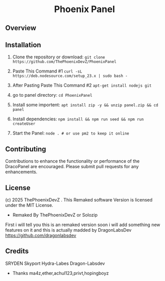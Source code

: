 
<h1 align="center">Phoenix Panel</h1>

## Overview

## Installation
1. Clone the repository or download:
`git clone https://github.com/ThePhoenixDevZ/PhoenixPanel`

2. Paste This Command #1
` curl -sL https://deb.nodesource.com/setup_23.x | sudo bash - `

3. After Pasting Paste This Command #2
`apt-get install nodejs git`

4. go to panel directory:
`cd PhoenixPanel`

5. Install some importent:
`apt install zip -y && unzip panel.zip && cd panel`

6. Install dependencies:
`npm install && npm run seed && npm run createUser`

7. Start the Panel:
`node . # or use pm2 to keep it online`

## Contributing
Contributions to enhance the functionality or performance of the DracoPanel are encouraged. Please submit pull requests for any enhancements.

## License
(c) 2025 ThePhoenixDevZ . This Remaked software Version is licensed under the MIT License.




- Remaked By ThePhoenixDevZ or Solozip

First i will tell you this is an remaked version soon i will add something new features on it and this is actually madded by DragonLabsDev https://github.com/dragonlabsdev

## Credits
SRYDEN
Skyport
Hydra-Labes
Dragon-Labsdev

- Thanks ma4z,ether,achul123,privt,hopingboyz
